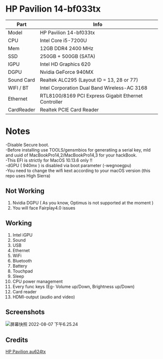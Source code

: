 # HP Pavilion 14-bf033tx

| Part       | Info                                                 |
| ---------- | ---------------------------------------------------- |
| Model      | HP Pavilion 14-bf033tx                               |
| CPU        | Intel Core i5-7200U                                  |
| Mem        | 12GB DDR4 2400 MHz                                   |
| SSD        | 250GB + 500GB (SATA)                                 |
| IGPU       | Intel HD Graphics 620                                |
| DGPU       | Nvidia GeForce 940MX                                 |
| Sound Card | Realtek ALC295 (Layout ID = 13, 28 or 77)            |
| WIFI / BT  | Intel Corporation Dual Band Wireless-AC 3168         |
| Ethernet   | RTL8100/8169 PCI Express Gigabit Ethernet Controller |
| CardReader | Realtek PCIE Card Reader                             |



# Notes
-Disable Secure boot. <br>
-Before installing use TOOLS/gensmbios for generatiing a serial key, mld and uuid of MacBookPro14,2/MacBookPro14,3 for your hackBook. <br>
-This EFI is strictly for MacOS 10.13.6 only !! <br>
-dGPU ( 940mx ) is disabled via boot parameter (-wegnoegpu) <br>
-You need to change the wifi kext according to your macOS version (this repo uses High Sierra)

## Not Working

1. Nvidia DGPU ( As you know, Optimus is not supported at the moment )
2. You will face Fairplay4.0 issues

## Working

1. Intel iGPU
2. Sound
3. USB
4. Ethernet
5. WiFi
6. Bluetooth
7. Battery
8. Touchpad
9. Sleep
10. CPU power management
11. Every func keys (Eg- Volume up/Down, Brightness up/Down)
12. Card reader
13. HDMI-output (audio and video)

## Screenshots

![屏幕快照 2022-08-07 下午6.25.24](https://raw.githubusercontent.com/zo98/HP-Pavilion-14-bf033tx-efi/master/README.assets/%E5%B1%8F%E5%B9%95%E5%BF%AB%E7%85%A7%202022-08-07%20%E4%B8%8B%E5%8D%886.25.24.png)

## Credits

[HP Pavilion au624tx](https://github.com/kumarayush2104/OC-Hackintosh)